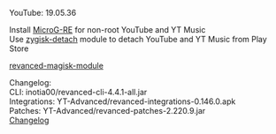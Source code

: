 YouTube: 19.05.36  

Install [MicroG-RE](https://github.com/WSTxda/MicroG-RE/releases/latest) for non-root YouTube and YT Music  
Use [zygisk-detach](https://github.com/j-hc/zygisk-detach) module to detach YouTube and YT Music from Play Store  

[revanced-magisk-module](https://github.com/nikhilbadyal/revanced-magisk-module)  

Changelog:  
CLI: inotia00/revanced-cli-4.4.1-all.jar  
Integrations: YT-Advanced/revanced-integrations-0.146.0.apk  
Patches: YT-Advanced/revanced-patches-2.220.9.jar  
[Changelog](https://github.com/YT-Advanced/ReX-patches/releases/tag/v2.220.9)  

